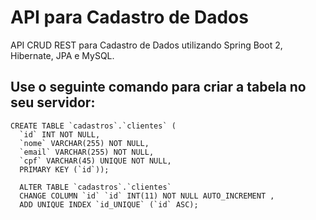 # API para Cadastro de Dados

API CRUD REST para Cadastro de Dados utilizando Spring Boot 2, Hibernate, JPA e MySQL.

## Use o seguinte comando para criar a tabela no seu servidor:

``` 
CREATE TABLE `cadastros`.`clientes` (
  `id` INT NOT NULL,
  `nome` VARCHAR(255) NOT NULL,
  `email` VARCHAR(255) NOT NULL,
  `cpf` VARCHAR(45) UNIQUE NOT NULL,
  PRIMARY KEY (`id`));

  ALTER TABLE `cadastros`.`clientes`
  CHANGE COLUMN `id` `id` INT(11) NOT NULL AUTO_INCREMENT ,
  ADD UNIQUE INDEX `id_UNIQUE` (`id` ASC); 
  
 ```
